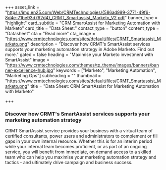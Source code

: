+++
asset_link = "https://img.en25.com/Web/CRMTechnologies/{586ad999-3771-49f6-8d4e-71be93d762d4}_CRMT_Smartassist_Marketo_V2.pdf"
banner_type = "highlight"
card_subtitle = "CRM SmartAssist for Marketing Automation with Marketo"
card_title = "Data Sheet:"
contact_type = "button"
content_type = "Datasheet"
cta = "Read more"
cta_image = "https://www.crmtechnologies.com/sites/default/files/CRMT_Smartassist_Marketo.png"
description = "Discover how CRMT's SmartAssist services supports your marketing automation strategy in Adobe Marketo. Find out more."
gated = false
heading = "Maximise your Marketo investment with SmartAssist"
image = "https://www.crmtechnologies.com/themes/tp_theme/images/banners/banner-excellence-hub.jpg"
keywords = ["Marketo", "Marketing Automation", "Marketing Ops"]
subheading = ""
thumbnail = "https://www.crmtechnologies.com/sites/default/files/CRMT_Smartassist_Marketo.png"
title = "Data Sheet: CRM SmartAssist for Marketing Automation with Marketo"

+++
### Discover how CRMT's SmartAssist services supports your marketing automation strategy

CRMT SmartAssist service provides your business with a virtual team of certified consultants, power users and administrators to complement or fill gaps in your own internal resource. Whether this is for an interim period while your internal team becomes proficient, or as part of an ongoing service, you will benefit from immediate, on demand access to a skilled team who can help you maximise your marketing automation strategy and tactics - and ultimately drive campaign and business success.
